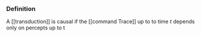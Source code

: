 ### Definition
A [[transduction]] is causal if the [[command Trace]] up to to time *t* depends only on percepts up to t
